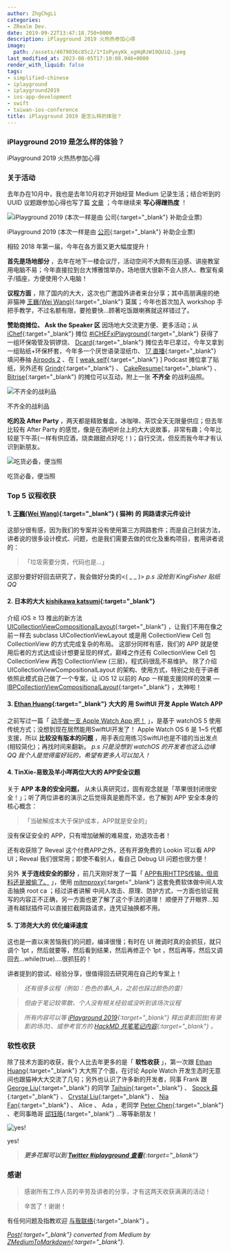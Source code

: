 ```yaml
---
author: ZhgChgLi
categories:
- ZRealm Dev.
date: 2019-09-22T13:47:18.750+0000
description: iPlayground 2019 火热热参加心得
image:
  path: /assets/4079036c85c2/1*IoPyeyKk_xgHqRzW19QUiQ.jpeg
last_modified_at: 2023-08-05T17:10:08.946+0000
render_with_liquid: false
tags:
- simplified-chinese
- iplayground
- iplayground2019
- ios-app-development
- swift
- taiwan-ios-conference
title: iPlayground 2019 是怎么样的体验？
---
```


### iPlayground 2019 是怎么样的体验？



iPlayground 2019 火热热参加心得



### 关于活动



去年办在10月中，我也是去年10月初才开始经营 Medium 记录生活；结合听到的 UUID 议题跟参加心得也写了篇 [文章](../a4bc3bce7513/) ；今年继续来 **写心得蹭热度** ！



![iPlayground 2019 (本次一样是由 [公司](https://www.cakeresume.com/companies/addcn?locale=zh-TW){:target="_blank"} 补助企业票)](/assets/4079036c85c2/1*IoPyeyKk_xgHqRzW19QUiQ.jpeg)



iPlayground 2019 (本次一样是由 [公司](https://www.cakeresume.com/companies/addcn?locale=zh-TW){:target="_blank"} 补助企业票)



相较 2018 年第一届，今年在各方面又更大幅度提升！



**首先是场地部分** ，去年在地下一楼会议厅，活动空间不大颇有压迫感、讲座教室用电脑不易；今年直接拉到台大博雅馆举办，场地很大很新不会人挤人、教室有桌子/插座，方便使用个人电脑！



**议程方面** ，除了国内的大大，这次也广邀国外讲者来台分享；其中高朋满座的绝非猫神 [王巍(Wei Wang)](https://medium.com/u/52b3ba2db3a){:target="_blank"} 莫属；今年也首次加入 workshop 手把手教学，不过名额有限，要抢要快…顾著吃饭跟喇赛就这样错过了。



**赞助商摊位、 Ask the Speaker 区** 因场地大交流更方便、更多活动；从 [iChef](https://www.ichefpos.com/zh-tw){:target="_blank"} 摊位 [#iCHEFxiPlayground](https://www.facebook.com/hashtag/ichefxiplayground?source=feed_text&epa=HASHTAG&__xts__%5B0%5D=68.ARAlb4Af_SMM2oWX2M2YI4IDlCbBFp6p-4K1xJC-ywTj7fb1i6EztwESLyMgpJmt86RzJNT1M5CYYaN86LkbHS6JKHUQ2QImFxzem3_8f49wdHBCxV98vW6dy24-XafX22JYEQh8vkdWb-R9vJbKDDjsfMVZ7ONdkks0uIgls9gJVBz66l6p0ytXiq1XpvcCiTHUU5jirEletQZ4wDayw_He9-tmz57NfMKc4QYgdaYFhXWmNNxkkAz3JdVcZlLqaURBNQ&__tn__=%2ANK-R){:target="_blank"} 获得了一组环保吸管及铜锣烧、 [Dcard](https://www.dcard.tw/){:target="_blank"} 摊位去年已拿过，今年又拿到一组贴纸+环保杯套，今年多一个厌世语录湿纸巾、 [17 直播](https://17.live/){:target="_blank"} 填问券抽 [Airpods 2](../33afa0ae557d/) 、在 [ [weak self](https://weakself.dev/){:target="_blank"} ] Podcast 摊位拿了贴纸，另外还有 [Grindr](https://www.grindr.com/){:target="_blank"} 、 [CakeResume](https://www.cakeresume.com/zh-TW){:target="_blank"} 、 [Bitrise](https://www.bitrise.io/){:target="_blank"} 的摊位可以互动，附上一张 **不齐全** 的战利品照。



![不齐全的战利品](/assets/4079036c85c2/1*m0RCPg88ksZQhn4TXKITDA.jpeg)



不齐全的战利品



**吃的及 After Party** ，两天都是精致餐盒，冰咖啡、茶饮全天无限量供应；但去年比较有 After Party 的感觉，像是在酒吧听台上的大大说故事，非常有趣；今年比较是下午茶(ㄧ样有供应酒，烧卖跟甜点好吃！)；自行交流，但反而我今年才有认识到新朋友。



![吃货必备，便当照](/assets/4079036c85c2/1*WEvsUtrVJ4OYoKgC9VDvnw.jpeg)



吃货必备，便当照



### Top 5 议程收获



#### **1. [王巍(Wei Wang)](https://medium.com/u/52b3ba2db3a){:target="_blank"} ( 猫神) 的 网路请求元件设计**



这部分很有感，因为我们的专案并没有使用第三方网路套件；而是自己封装方法，讲者说的很多设计模式、问题，也是我们需要去做的优化及重构项目，套用讲者说的：



> 「垃圾需要分类，代码也是…」



这部分要好好回去研究了，我会做好分类的&lt;( _ _ )&gt;
*p.s 没抢到 KingFisher 贴纸 QQ*



#### 2. **日本的大大 [kishikawa katsumi](https://twitter.com/k_katsumi){:target="_blank"}**



介绍 iOS ≥ 13 推出的新方法 [UICollectionViewCompositionalLayout](https://developer.apple.com/documentation/uikit/uicollectionviewcompositionallayout){:target="_blank"} ，让我们不用在像之前ㄧ样去 subclass UICollectionViewLayout 或是用 CollectionView Cell 包 CollectionView 的方式完成复杂的布局。
这部分同样有感，我们的 APP 就是使用后者的方式达成设计想要呈现的样式，巅峰之作还有 CollectionView Cell 包 CollectionView 再包 CollectionView (三层)，程式码很乱不易维护。
除了介绍 UICollectionViewCompositionalLayout 的架构、使用方式，特别之处在于讲者依照此模式自己做了一个专案，让 iOS 12 以前的 App ㄧ样能支援同样的效果 — [IBPCollectionViewCompositionalLayout](https://github.com/kishikawakatsumi/IBPCollectionViewCompositionalLayout){:target="_blank"} ，太神啦！



#### 3. [Ethan Huang](https://medium.com/u/e13f6afcf9b9){:target="_blank"} 大大的 用 SwiftUI 开发 Apple Watch APP



之前写过一篇「 [动手做一支 Apple Watch App 吧！](../e85d77b05061/) 」，是基于 watchOS 5 使用传统方式；没想到现在居然能用SwiftUI开发了！
Apple Watch OS 6 是 1~5 代都支援，所以 **比较没有版本的问题** ，用手表应用练习SwiftUI也是不错的当出发点(相较简化)；再找时间来翻新。
*p.s 只是没想到 watchOS 的开发者也这么边缘QQ 我个人是觉得蛮好玩的，希望有更多人可以加入！*



#### 4. TinXie-易致及羊小咩两位大大的 APP安全议题



关于 **APP 本身的安全问题，** 从未认真研究过，固有观念就是「苹果很封闭很安全！」；听了两位讲者的演示之后觉得真是脆而不坚，也了解到 APP 安全本身的核心概念：



> 「当破解成本大于保护成本，APP就是安全的」



没有保证安全的 APP，只有增加破解的难易度，劝退攻击者！



还有收获除了 Reveal 这个付费APP之外，还有开源免费的 Lookin 可以看 APP UI；Reveal 我们很常用；即使不看别人，看自己 Debug UI 问题也很方便！



另外 **关于连线安全的部分** ，前几天刚好发了一篇「 [APP有用HTTPS传输，但资料还是被偷了。](../46410aaada00/) 」，使用 [mitmproxy](https://mitmproxy.org/){:target="_blank"} 这套免费软体做中间人攻击抽换 root ca ；经过讲者讲解 中间人攻击、原理、防护方式，一方面也验证我写的内容正不正确，另一方面也更了解了这个手法的道理！
顺便开了开眼界…知道有越狱插件可以直接拦截网路请求，连凭证抽换都不用。



#### 5. 丁沛尧大大的 优化编译速度



这也是一直以来苦恼我们的问题，编译很慢；有时在 UI 微调时真的会抓狂，就只调个 1pt ，然后就要等，然后看到结果，然后再修正个 1pt ，然后再等，然后又调回去…while(true)….很抓狂的！



讲者提到的尝试、经验分享，很值得回去研究用在自己的专案上！



> *还有很多议程（例如：色色的事A_A，之前也踩过颜色的雷）*



> *但由于笔记较零散、个人没有相关经验或没听到该场次议程*



> *所有内容可以等 [iPlayground 2019](https://iplayground.io/2019/){:target="_blank"} 释出录影回放(有录影的场次)、或参考官方的 [HackMD 共笔笔记内容](https://hackmd.io/@iPlayground){:target="_blank"} 。*



### 软性收获



除了技术方面的收获，我个人比去年更多的是「 **软性收获** 」，第一次跟 [Ethan Huang](https://medium.com/u/e13f6afcf9b9){:target="_blank"} 大大照了个面，在讨论 Apple Watch 开发生态时无意间也跟猫神大大交流了几句；另外也认识了许多新的开发者，同事 Frank 跟 [George Liu](https://medium.com/u/72361fccaa43){:target="_blank"} 的同学 [Taihsin](https://twitter.com/taihsin_l){:target="_blank"} 、 [Spock 薛](https://medium.com/u/e55ade4a40a3){:target="_blank"} 、 [Crystal Liu](https://medium.com/u/2b9530ad5d14){:target="_blank"} 、 [Nia Fan](https://medium.com/u/8fdb2b5b6672){:target="_blank"} 、 Alice 、 Ada ，老同学 [Peter Chen](https://medium.com/u/d3a2b0073ab2){:target="_blank"} 、老同事皓哥 [邱钰晧](https://medium.com/u/bee7081e8048){:target="_blank"} …等等新朋友！



![yes!](/assets/4079036c85c2/1*UGxUbKGKsZhO5s0QOrjgkg.jpeg)



yes!



> ***更多花絮可以到 [Twitter #iplayground 查看](https://twitter.com/hashtag/iplayground){:target="_blank"}***



### 感谢



> 感谢所有工作人员的辛劳及讲者的分享，才有这两天收获满满的活动！



> 辛苦了！谢谢！



有任何问题及指教欢迎 [与我联络](https://www.zhgchg.li/contact){:target="_blank"} 。



*[Post](https://medium.com/zrealm-ios-dev/iplayground-2019-%E6%98%AF%E6%80%8E%E9%BA%BC%E6%A8%A3%E7%9A%84%E9%AB%94%E9%A9%97-4079036c85c2){:target="_blank"} converted from Medium by [ZMediumToMarkdown](https://github.com/ZhgChgLi/ZMediumToMarkdown){:target="_blank"}.*